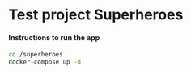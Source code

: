 # Test project Superheroes

#### Instructions to run the app
```bash
cd /superheroes  
docker-compose up -d
```

